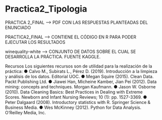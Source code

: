 # Practica2_Tipologia


PRACTICA 2_FINAL --> PDF CON LAS RESPUESTAS PLANTEADAS DEL ENUNCIADO

PRACTICA2_FINAL --> CONTIENE EL CÓDIGO EN R PARA PODER EJECUTAR LOS RESULTADOS

winequality-white --> CONJUNTO DE DATOS SOBRE EL CUAL SE DESARROLLA LA PRÁCTICA. FUENTE KAGGLE.

Recursos
Los siguientes recursos son de utilidad para la realización de la práctica:
● Calvo M., Subirats L., Pérez D. (2019). Introducción a la limpieza y análisis de los datos.
Editorial UOC.
● Megan Squire (2015). Clean Data. Packt Publishing Ltd.
● Jiawei Han, Micheine Kamber, Jian Pei (2012). Data mining: concepts and techniques.
Morgan Kaufmann.
● Jason W. Osborne (2010). Data Cleaning Basics: Best Practices in Dealing with Extreme
Scores. Newborn and Infant Nursing Reviews; 10 (1): pp. 1527-3369.
● Peter Dalgaard (2008). Introductory statistics with R. Springer Science & Business Media.
● Wes McKinney (2012). Python for Data Analysis. O’Reilley Media, Inc.
